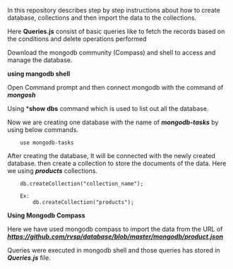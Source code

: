 In this repository describes step by step instructions about how to create database, collections and then import the data to the collections.

Here **Queries.js** consist of basic queries like to fetch the records based on the conditions and delete operations performed

Download the mongodb community (Compass) and shell to access and manage the database.

**using mangodb shell**

Open Command prompt and then connect mongodb with the command of ***mongosh***

Using ***show dbs** command which is used to list out all the database.

Now we are creating one database with the name of ***mongodb-tasks*** by using below commands.

        use mongodb-tasks

After creating the database, It will be connected with the newly created database. then create a collection to store the documents of the data. Here we using ***products*** collections.

        db.createCollection("collection_name");

        Ex:
            db.createCollection("products");

**Using Mongodb Compass**

Here we have used mongodb compass to import the data from the URL of ***https://github.com/rvsp/database/blob/master/mongodb/product.json***

Queries were executed in mongodb shell and those queries has stored in ***Queries.js*** file.